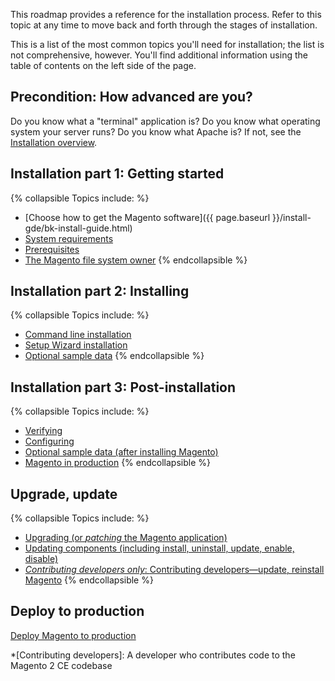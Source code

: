 <div markdown="1">

This roadmap provides a reference for the installation process. Refer to this topic at any time to move back and forth through the stages of installation.

This is a list of the most common topics you'll need for installation; the list is not comprehensive, however. You'll find additional information using the table of contents on the left side of the page.

## Precondition: How advanced are you?

Do you know what a "terminal" application is? Do you know what operating system your server runs? Do you know what Apache is? If not, see the <a href="{{ page.baseurl }}/install-gde/bk-install-guide.html">Installation overview</a>.

## Installation part 1: Getting started
{% collapsible Topics include: %}

*	[Choose how to get the Magento software]({{ page.baseurl }}/install-gde/bk-install-guide.html)
*	<a href="{{ page.baseurl }}/install-gde/system-requirements.html">System requirements</a>
*	<a href="{{ page.baseurl }}/install-gde/prereq/prereq-overview.html">Prerequisites</a>
*	<a href="{{ page.baseurl }}/install-gde/prereq/file-sys-perms-over.html">The Magento file system owner</a>
{% endcollapsible %}

## Installation part 2: Installing
{% collapsible Topics include: %}

*	<a href="{{ page.baseurl }}/install-gde/install/cli/install-cli.html">Command line installation</a>
*	<a href="{{ page.baseurl }}/install-gde/install/web/install-web.html">Setup Wizard installation</a>
*	<a href="{{ page.baseurl }}/install-gde/install/web/install-web-sample-data.html">Optional sample data</a>
{% endcollapsible %}

## Installation part 3: Post-installation
{% collapsible Topics include: %}

*	<a href="{{ page.baseurl }}/install-gde/install/verify.html">Verifying</a>
*	<a href="{{ page.baseurl }}/install-gde/install/post-install-config.html">Configuring</a>
*	<a href="{{ page.baseurl }}/install-gde/install/sample-data-after-magento.html">Optional sample data (after installing Magento)</a>
*	[Magento in production]({{page.baseurl}}/howdoi/deploy/deploy-to-prod.html)
{% endcollapsible %}

## Upgrade, update
{% collapsible Topics include: %}

*	<a href="{{ page.baseurl }}/comp-mgr/bk-compman-upgrade-guide.html">Upgrading (or *patching* the Magento application)
*	<a href="{{ page.baseurl }}/comp-mgr/bk-compman-upgrade-guide.html">Updating components (including install, uninstall, update, enable, disable)
*	*Contributing developers only*: <a href="{{ page.baseurl }}/install-gde/install/cli/dev_options.html">Contributing developers&mdash;update, reinstall Magento</a>
{% endcollapsible %}

## Deploy to production

<a href="{{ page.baseurl }}/howdoi/deploy/deploy-to-prod.html">Deploy Magento to production</a>

*[Contributing developers]: A developer who contributes code to the Magento 2 CE codebase
</div>
